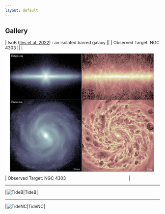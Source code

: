 ```yaml
---
layout: default
---
```

<style>
table {
    border-collapse: collapse;
}
table, th, td {
   border: none;
}
blockquote {
    border-left: none;
    padding-left: 10px;
}
</style>

## Gallery

| IsoB (<a href="https://ui.adsabs.harvard.edu/abs/2022MNRAS.510.3899I/abstract">Iles et al, 2022</a>) :  an isolated barred galaxy ||
| Observed Target: NGC 4303 || 
|![IsoB](./assets/images/gallery/IsoB_aesthetic.png)| Observed Target: NGC 4303 &nbsp;&nbsp;&nbsp;&nbsp;&nbsp;&nbsp;&nbsp;&nbsp;&nbsp;&nbsp;&nbsp;&nbsp;&nbsp;&nbsp;&nbsp;&nbsp;&nbsp;&nbsp;&nbsp;&nbsp;&nbsp;&nbsp;&nbsp;&nbsp;&nbsp;&nbsp;&nbsp;&nbsp;&nbsp;&nbsp;&nbsp;&nbsp;&nbsp;&nbsp;&nbsp;&nbsp;&nbsp;&nbsp;&nbsp;&nbsp;&nbsp;&nbsp;&nbsp;&nbsp;&nbsp;&nbsp;&nbsp;&nbsp;&nbsp;&nbsp; |

* * *

|![TideB](./assets/images/B-TideB_synthobs)|TideB|

* * *

|![TideNC](./assets/images/A-IsoB_synthobs)|TideNC|

